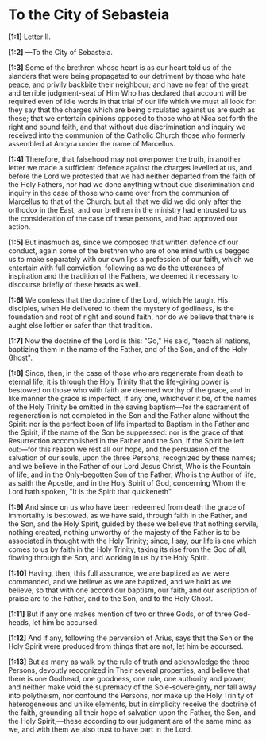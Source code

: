 # To the City of Sebasteia

**[1:1]** Letter II.

**[1:2]** —To the City of Sebasteia.

**[1:3]** Some of the brethren whose heart is as our heart told us of the slanders that were being propagated to our detriment by those who hate peace, and privily backbite their neighbour; and have no fear of the great and terrible judgment-seat of Him Who has declared that account will be required even of idle words in that trial of our life which we must all look for: they say that the charges which are being circulated against us are such as these; that we entertain opinions opposed to those who at Nica set forth the right and sound faith, and that without due discrimination and inquiry we received into the communion of the Catholic Church those who formerly assembled at Ancyra under the name of Marcellus.

**[1:4]** Therefore, that falsehood may not overpower the truth, in another letter we made a sufficient defence against the charges levelled at us, and before the Lord we protested that we had neither departed from the faith of the Holy Fathers, nor had we done anything without due discrimination and inquiry in the case of those who came over from the communion of Marcellus to that of the Church: but all that we did we did only after the orthodox in the East, and our brethren in the ministry had entrusted to us the consideration of the case of these persons, and had approved our action.

**[1:5]** But inasmuch as, since we composed that written defence of our conduct, again some of the brethren who are of one mind with us begged us to make separately with our own lips a profession of our faith, which we entertain with full conviction, following as we do the utterances of inspiration and the tradition of the Fathers, we deemed it necessary to discourse briefly of these heads as well.

**[1:6]** We confess that the doctrine of the Lord, which He taught His disciples, when He delivered to them the mystery of godliness, is the foundation and root of right and sound faith, nor do we believe that there is aught else loftier or safer than that tradition.

**[1:7]** Now the doctrine of the Lord is this: "Go," He said, "teach all nations, baptizing them in the name of the Father, and of the Son, and of the Holy Ghost".

**[1:8]** Since, then, in the case of those who are regenerate from death to eternal life, it is through the Holy Trinity that the life-giving power is bestowed on those who with faith are deemed worthy of the grace, and in like manner the grace is imperfect, if any one, whichever it be, of the names of the Holy Trinity be omitted in the saving baptism—for the sacrament of regeneration is not completed in the Son and the Father alone without the Spirit: nor is the perfect boon of life imparted to Baptism in the Father and the Spirit, if the name of the Son be suppressed: nor is the grace of that Resurrection accomplished in the Father and the Son, if the Spirit be left out:—for this reason we rest all our hope, and the persuasion of the salvation of our souls, upon the three Persons, recognized by these names; and we believe in the Father of our Lord Jesus Christ, Who is the Fountain of life, and in the Only-begotten Son of the Father, Who is the Author of life, as saith the Apostle, and in the Holy Spirit of God, concerning Whom the Lord hath spoken, "It is the Spirit that quickeneth".

**[1:9]** And since on us who have been redeemed from death the grace of immortality is bestowed, as we have said, through faith in the Father, and the Son, and the Holy Spirit, guided by these we believe that nothing servile, nothing created, nothing unworthy of the majesty of the Father is to be associated in thought with the Holy Trinity; since, I say, our life is one which comes to us by faith in the Holy Trinity, taking its rise from the God of all, flowing through the Son, and working in us by the Holy Spirit.

**[1:10]** Having, then, this full assurance, we are baptized as we were commanded, and we believe as we are baptized, and we hold as we believe; so that with one accord our baptism, our faith, and our ascription of praise are to the Father, and to the Son, and to the Holy Ghost.

**[1:11]** But if any one makes mention of two or three Gods, or of three God-heads, let him be accursed.

**[1:12]** And if any, following the perversion of Arius, says that the Son or the Holy Spirit were produced from things that are not, let him be accursed.

**[1:13]** But as many as walk by the rule of truth and acknowledge the three Persons, devoutly recognized in Their several properties, and believe that there is one Godhead, one goodness, one rule, one authority and power, and neither make void the supremacy of the Sole-sovereignty, nor fall away into polytheism, nor confound the Persons, nor make up the Holy Trinity of heterogeneous and unlike elements, but in simplicity receive the doctrine of the faith, grounding all their hope of salvation upon the Father, the Son, and the Holy Spirit,—these according to our judgment are of the same mind as we, and with them we also trust to have part in the Lord.

